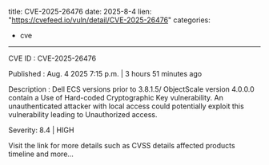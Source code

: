  
title: CVE-2025-26476
date: 2025-8-4
lien: "https://cvefeed.io/vuln/detail/CVE-2025-26476"
categories:
  - cve
---

CVE ID : CVE-2025-26476

Published :  Aug. 4
2025
7:15 p.m. | 3 hours
51 minutes ago

Description : Dell ECS versions prior to 3.8.1.5/ ObjectScale version 4.0.0.0
contain a Use of Hard-coded Cryptographic Key vulnerability. An unauthenticated attacker with local access could potentially exploit this vulnerability
leading to Unauthorized access.

Severity: 8.4 | HIGH

Visit the link for more details
such as CVSS details
affected products
timeline
and more...
